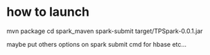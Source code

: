 # how to launch

mvn package
cd spark_maven
spark-submit target/TPSpark-0.0.1.jar

maybe put others options on spark submit cmd for hbase etc...